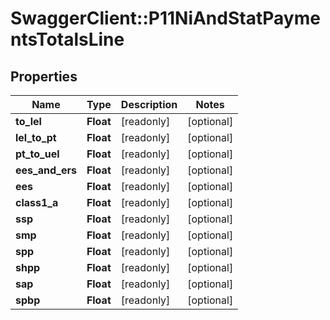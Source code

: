 # SwaggerClient::P11NiAndStatPaymentsTotalsLine

## Properties
Name | Type | Description | Notes
------------ | ------------- | ------------- | -------------
**to_lel** | **Float** | [readonly] | [optional] 
**lel_to_pt** | **Float** | [readonly] | [optional] 
**pt_to_uel** | **Float** | [readonly] | [optional] 
**ees_and_ers** | **Float** | [readonly] | [optional] 
**ees** | **Float** | [readonly] | [optional] 
**class1_a** | **Float** | [readonly] | [optional] 
**ssp** | **Float** | [readonly] | [optional] 
**smp** | **Float** | [readonly] | [optional] 
**spp** | **Float** | [readonly] | [optional] 
**shpp** | **Float** | [readonly] | [optional] 
**sap** | **Float** | [readonly] | [optional] 
**spbp** | **Float** | [readonly] | [optional] 

